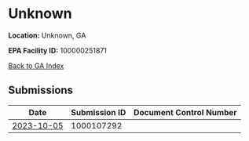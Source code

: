 # Unknown

**Location:** Unknown, GA

**EPA Facility ID:** 100000251871

[Back to GA Index](../../index.md)

## Submissions

| Date | Submission ID | Document Control Number |
|------|--------------|-------------------------|
| [2023-10-05](submissions/1000107292.md) | 1000107292 |  |
